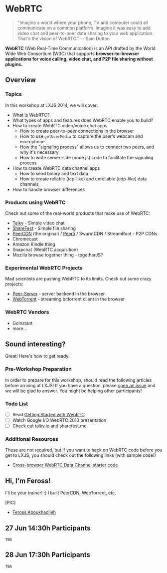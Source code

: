 WebRTC
======

> "Imagine a world where your phone, TV and computer could all communicate on a common platform. Imagine it was easy to add video chat and peer-to-peer data sharing to your web application. That's the vision of WebRTC." -- Sam Dutton

**WebRTC** (Web Real-Time Communication) is an API drafted by the World Wide Web Consortium (W3C) that supports **browser-to-browser applications for voice calling, video chat, and P2P file sharing without plugins.**

## Overview

### Topics

In this workshop at LXJS 2014, we will cover:

- What is WebRTC?
- What types of apps and features does WebRTC enable you to build?
- How to create WebRTC video/voice chat apps
  - How to create peer-to-peer connections in the browser
  - How to use `getUserMedia` to capture the user's webcam and microphone
  - How the "signaling process" allows us to connect two peers, and why it's necessary
  - How to write server-side (node.js) code to facilitate the signaling process
- How to create WebRTC data channel apps
  - How to send binary and text data
  - How to create reliable (tcp-like) and unreliable (udp-like) data channels
- How to handle browser differences

### Products using WebRTC

Check out some of the real-world products that make use of WebRTC:

- [Talky](http://talky.io/) - Simple video chat
- [ShareFest](http://sharefest.me) - Simple file sharing
- [PeerCDN](http://peercdn.com) (the original) / [Peer5](http://peer5.com) / SwarmCDN / StreamRoot - P2P CDNs
- Chromecast
- Amazon Kindle thing
- Snapchat (WebRTC acquisition)
- Mozilla browse together thing - togetherJS?

### Experimental WebRTC Projects

Mad scientists are pushing WebRTC to its limits. Check out some crazy projects:

- [Peer-Server](http://peer-server.com) - server backend in the browser
- [WebTorrent](http://webtorrent.io) - streaming bittorrent client in the browser

### WebRTC Vendors

- GoInstant
- more...

## Sound interesting?

Great! Here's how to get ready.

### Pre-Workshop Preparation

In order to prepare for this workshop, should read the following articles before arriving at LXJS! If you have a question, please [open an issue](https://github.com/LXJS/training-webrtc/issues) and we will be glad to answer. You might be helping other participants!

### Todo List

- [ ] Read [Getting Started with WebRTC](http://www.html5rocks.com/en/tutorials/webrtc/basics/)
- [ ] Watch Google I/O WebRTC 2013 presentation
- [ ] Check out talky.io and sharefest.me

### Additional Resources

These are not required, but if you want to hack on WebRTC code before you get to LXJS, you should check out the following links (with sample code!)

- [Cross-browser WebRTC Data Channel starter code](https://github.com/quartzjer/webrtc-peer/)

## Hi, I'm Feross!

I'll be your trainer! :) I built PeerCDN, WebTorrent, etc.

[PIC]

- [Feross Aboukhadijeh](http://feross.org)

## 27 Jun 14:30h Participants

`TBA`

## 28 Jun 17:30h Participants

`TBA`
